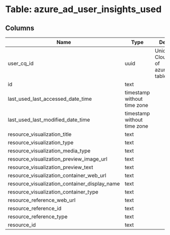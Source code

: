
# Table: azure_ad_user_insights_used

## Columns
| Name        | Type           | Description  |
| ------------- | ------------- | -----  |
|user_cq_id|uuid|Unique CloudQuery ID of azure_ad_users table (FK)|
|id|text||
|last_used_last_accessed_date_time|timestamp without time zone||
|last_used_last_modified_date_time|timestamp without time zone||
|resource_visualization_title|text||
|resource_visualization_type|text||
|resource_visualization_media_type|text||
|resource_visualization_preview_image_url|text||
|resource_visualization_preview_text|text||
|resource_visualization_container_web_url|text||
|resource_visualization_container_display_name|text||
|resource_visualization_container_type|text||
|resource_reference_web_url|text||
|resource_reference_id|text||
|resource_reference_type|text||
|resource_id|text||
